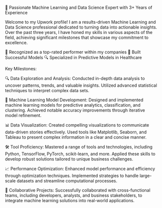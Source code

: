 🚀 Passionate Machine Learning and Data Science Expert with 3+ Years of Experience

Welcome to my Upwork profile! I am a results-driven Machine Learning and Data Science professional dedicated to turning data into actionable insights. Over the past three years, I have honed my skills in various aspects of the field, achieving significant milestones that showcase my commitment to excellence.

🌟 Recognized as a top-rated performer within my companies
🤖 Built Successful Models
🔍 Specialized in Predictive Models in Healthcare

Key Milestones:

🔍 Data Exploration and Analysis: Conducted in-depth data analysis to uncover patterns, trends, and valuable insights. Utilized advanced statistical techniques to interpret complex data sets.

🤖 Machine Learning Model Development: Designed and implemented machine learning models for predictive analytics, classification, and clustering. Achieved notable accuracy improvements through iterative model refinement.

📊 Data Visualization: Created compelling visualizations to communicate data-driven stories effectively. Used tools like Matplotlib, Seaborn, and Tableau to present complex information in a clear and concise manner.

🛠️ Tool Proficiency: Mastered a range of tools and technologies, including Python, TensorFlow, PyTorch, scikit-learn, and more. Applied these skills to develop robust solutions tailored to unique business challenges.

📈 Performance Optimization: Enhanced model performance and efficiency through optimization techniques. Implemented strategies to handle large-scale datasets and streamline computational processes.

🤝 Collaborative Projects: Successfully collaborated with cross-functional teams, including developers, analysts, and business stakeholders, to integrate machine learning solutions into real-world applications.
